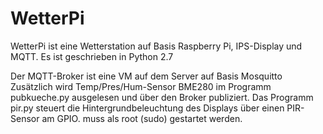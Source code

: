# WetterPi
WetterPi ist eine Wetterstation auf Basis Raspberry Pi, IPS-Display und MQTT.
Es ist geschrieben in Python 2.7

Der MQTT-Broker ist eine VM auf dem Server auf Basis Mosquitto
Zusätzlich wird Temp/Pres/Hum-Sensor BME280 im Programm pubkueche.py
ausgelesen und über den Broker publiziert.
Das Programm pir.py steuert die Hintergrundbeleuchtung des Displays über einen
PIR-Sensor am GPIO. muss als root (sudo) gestartet werden.
